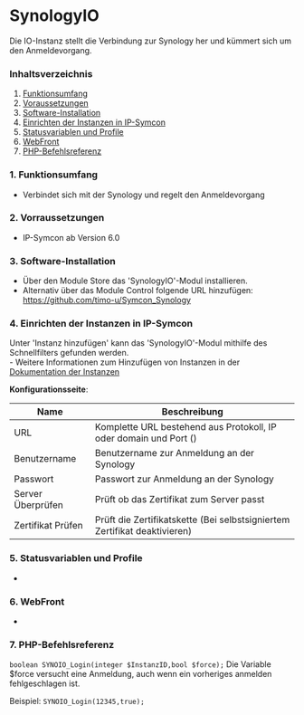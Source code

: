 # SynologyIO
Die IO-Instanz stellt die Verbindung zur Synology her und kümmert sich um den Anmeldevorgang.

### Inhaltsverzeichnis

1. [Funktionsumfang](#1-funktionsumfang)
2. [Voraussetzungen](#2-voraussetzungen)
3. [Software-Installation](#3-software-installation)
4. [Einrichten der Instanzen in IP-Symcon](#4-einrichten-der-instanzen-in-ip-symcon)
5. [Statusvariablen und Profile](#5-statusvariablen-und-profile)
6. [WebFront](#6-webfront)
7. [PHP-Befehlsreferenz](#7-php-befehlsreferenz)

### 1. Funktionsumfang

* Verbindet sich mit der Synology und regelt den Anmeldevorgang

### 2. Vorraussetzungen

- IP-Symcon ab Version 6.0

### 3. Software-Installation

* Über den Module Store das 'SynologyIO'-Modul installieren.
* Alternativ über das Module Control folgende URL hinzufügen: https://github.com/timo-u/Symcon_Synology

### 4. Einrichten der Instanzen in IP-Symcon

 Unter 'Instanz hinzufügen' kann das 'SynologyIO'-Modul mithilfe des Schnellfilters gefunden werden.  
	- Weitere Informationen zum Hinzufügen von Instanzen in der [Dokumentation der Instanzen](https://www.symcon.de/service/dokumentation/konzepte/instanzen/#Instanz_hinzufügen)

__Konfigurationsseite__:

Name     | Beschreibung
-------- | ------------------
URL                  | Komplette URL bestehend aus Protokoll, IP oder domain und Port ()
Benutzername         | Benutzername zur Anmeldung an der Synology
Passwort             | Passwort zur Anmeldung an der Synology
Server Überprüfen    | Prüft ob das Zertifikat zum Server passt
Zertifikat Prüfen    | Prüft die Zertifikatskette (Bei selbstsigniertem Zertifikat deaktivieren)

### 5. Statusvariablen und Profile

-

### 6. WebFront

-

### 7. PHP-Befehlsreferenz

`boolean SYNOIO_Login(integer $InstanzID,bool $force);`
Die Variable $force versucht eine Anmeldung, auch wenn ein vorheriges anmelden fehlgeschlagen ist.

Beispiel:
`SYNOIO_Login(12345,true);`